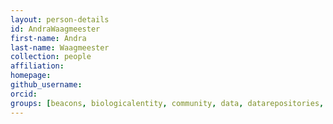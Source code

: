 ```yaml
---
layout: person-details
id: AndraWaagmeester
first-name: Andra
last-name: Waagmeester
collection: people
affiliation:
homepage:
github_username:
orcid:
groups: [beacons, biologicalentity, community, data, datarepositories, event, labprotocols, organisation, person, phenotypes, proteinannotations, samples, standard, tool, trainingmaterial, validation]
---
```

